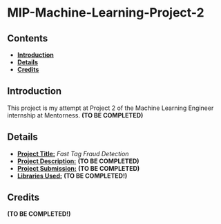 <h1><b>MIP-Machine-Learning-Project-2</b></h1>

<h2><b>Contents</b></h2>

- [**Introduction**](#introduction)
- [**Details**](#details)
- [**Credits**](#credits)

## **Introduction**
This project is my attempt at Project 2 of the Machine Learning Engineer internship at Mentorness. **(TO BE COMPLETED)**

## **Details**
* **<u>Project Title:</u>** *Fast Tag Fraud Detection*
* **<u>Project Description:</u>** **(TO BE COMPLETED)**
* **<u>Project Submission:</u>** **(TO BE COMPLETED)**
* **<u>Libraries Used:</u>** **(TO BE COMPLETED!)**

## **Credits**
**(TO BE COMPLETED!)**